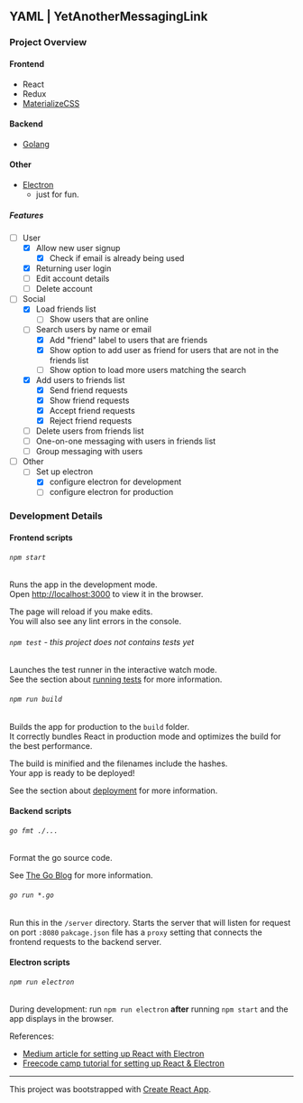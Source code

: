 ## YAML | YetAnotherMessagingLink

### Project Overview

#### Frontend

* React
* Redux
* [MaterializeCSS](https://materializecss.com/getting-started.html)

#### Backend

* [Golang](https://golang.org/)

#### Other

* [Electron](https://www.electronjs.org/)
    * just for fun.

##### Features

- [ ] User
    - [x] Allow new user signup
        - [x] Check if email is already being used
    - [x] Returning user login
    - [ ] Edit account details
    - [ ] Delete account
- [ ] Social
    - [x] Load friends list
        - [ ] Show users that are online
    - [ ] Search users by name or email
        - [x] Add "friend" label to users that are friends
        - [x] Show option to add user as friend for users that are not in the friends list
        - [ ] Show option to load more users matching the search
    - [x] Add users to friends list
        - [x] Send friend requests
        - [x] Show friend requests
        - [x] Accept friend requests
        - [x] Reject friend requests
    - [ ] Delete users from friends list
    - [ ] One-on-one messaging with users in friends list
    - [ ] Group messaging with users
- [ ] Other
    - [ ] Set up electron
        - [x] configure electron for development
        - [ ] configure electron for production

### Development Details

#### Frontend scripts

###### `npm start`

Runs the app in the development mode.<br />
Open [http://localhost:3000](http://localhost:3000) to view it in the browser.

The page will reload if you make edits.<br />
You will also see any lint errors in the console.

###### `npm test` - this project does not contains tests yet

Launches the test runner in the interactive watch mode.<br />
See the section about [running tests](https://facebook.github.io/create-react-app/docs/running-tests) for more information.

###### `npm run build`

Builds the app for production to the `build` folder.<br />
It correctly bundles React in production mode and optimizes the build for the best performance.

The build is minified and the filenames include the hashes.<br />
Your app is ready to be deployed!

See the section about [deployment](https://facebook.github.io/create-react-app/docs/deployment) for more information.

#### Backend scripts

###### `go fmt ./...`

Format the go source code.

See [The Go Blog](https://blog.golang.org/gofmt) for more information.

###### `go run *.go`

Run this in the `/server` directory. Starts the server that will listen for request on port `:8080`
`pakcage.json` file has a `proxy` setting that connects the frontend requests to the backend server.

#### Electron scripts

###### `npm run electron`

During development: run `npm run electron` **after** running `npm start` and the app displays in the browser.

References: 
- [Medium article for setting up React with Electron](https://medium.com/@brockhoff/using-electron-with-react-the-basics-e93f9761f86f)
- [Freecode camp tutorial for setting up React & Electron](https://www.freecodecamp.org/news/building-an-electron-application-with-create-react-app-97945861647c/#:~:text=Electron%20and,is%20Facebook's%20JavaScript%20view%20framework.&text=And%20Electron%20is%20GitHub's%20framework,platform%20desktop%20apps%20in%20JavaScript.&text=Most%20use%20webpack%20for%20the%20configuration%20necessary%20for%20React%20development.)

---

This project was bootstrapped with [Create React App](https://github.com/facebook/create-react-app).

